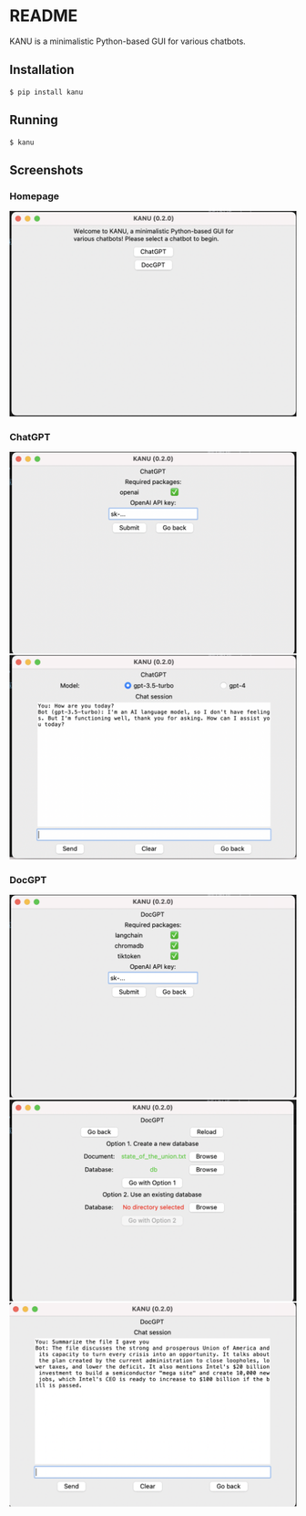 # README

KANU is a minimalistic Python-based GUI for various chatbots.

## Installation

```
$ pip install kanu
```

## Running

```
$ kanu
```

## Screenshots

### Homepage

![Alt Text](./images/home.png)

### ChatGPT

![Alt Text](./images/chatgpt-1.png)
![Alt Text](./images/chatgpt-2.png)

### DocGPT

![Alt Text](./images/docgpt-1.png)
![Alt Text](./images/docgpt-2.png)
![Alt Text](./images/docgpt-3.png)